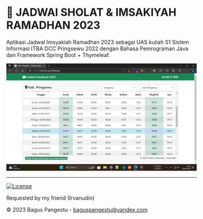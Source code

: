 # 🕌 JADWAl SHOLAT & IMSAKIYAH RAMADHAN 2023

Aplikasi Jadwal Imsyakiah Ramadhan 2023 sebagai UAS kuliah S1 Sistem Informasi ITBA DCC Pringsewu 2022 dengan Bahasa Pemrograman Java dan Framework Spring Boot + Thymeleaf.

![Screenshot](screenshot.png)

---

[![License](https://img.shields.io/badge/License-MIT-green)](LICENSE)

Requested by my friend (Irvanudin)

© 2023 Bagus Pangestu - <baguspangestu@yandex.com>
